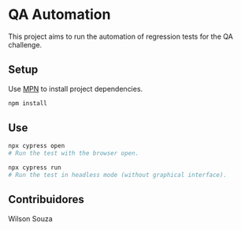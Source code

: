 # QA Automation

This project aims to run the automation of regression tests for the QA challenge.

## Setup

Use [MPN](https://docs.npmjs.com/cli/v8/commands/npm-install) to install project dependencies.

```bash
npm install
```

## Use

```bash
npx cypress open
# Run the test with the browser open.

npx cypress run
# Run the test in headless mode (without graphical interface).


```

## Contribuidores

Wilson Souza